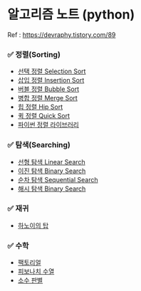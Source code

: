 # 알고리즘 노트 (python)
Ref : https://devraphy.tistory.com/89

### ✅ 정렬(Sorting)
- [선택 정렬 Selection Sort]()
- [삽입 정렬 Insertion Sort]()
- [버블 정렬 Bubble Sort]()
- [병합 정렬 Merge Sort]()
- [힙 정렬 Hip Sort]()
- [퀵 정렬 Quick Sort]()
- [파이썬 정렬 라이브러리]()


### ✅ 탐색(Searching)
- [선형 탐색 Linear Search]()
- [이진 탐색 Binary Search]()
- [순차 탐색 Sequential Search]()
- [해시 탐색 Binary Search]()


### ✅ 재귀
* [하노이의 탑]()

### ✅ 수학
* [팩토리얼]()
* [피보나치 수열]() 
* [소수 판별]()


